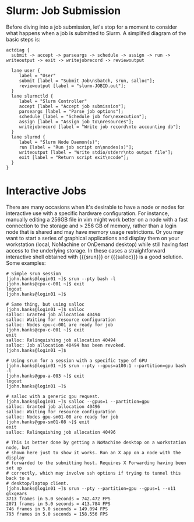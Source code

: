 # Slurm: Job Submission

Before diving into a job submission, let's stop for a moment to consider what
happens when a job is submitted to Slurm. A simplifed diagram of the basic
steps is:

```kroki-actdiag
actdiag {
  submit -> accept -> parseargs -> schedule -> assign -> run -> writeoutput -> exit -> writejobrecord -> reviewoutput

  lane user {
     label = "User"
     submit [label = "Submit Job\nsbatch, srun, salloc"];
     reviewoutput [label = "slurm-JOBID.out"];
  }
  lane slurmctld {
     label = "Slurm Controller"
     accept [label = "Accept job submission"];
     parseargs [label = "Parse job options"];
     schedule [label = "Schedule job for\nexecution"];
     assign [label = "Assign job to\nresources"];
     writejobrecord [label = "Write job record\nto accounting db"];
  }
  lane slurmd {
     label = "Slurm Node Daemon(s)";
     run [label = "Run job script on\nnodes(s)"];
     writeoutput [label = "Write stdio/stderr\nto output file"];
     exit [label = "Return script exit\ncode"];
  }
}
```

# Interactive Jobs

There are many occasions when it's desirable to have a node or nodes for interactive use
with a specific hardware configuration. For instance, manually editing a 256GB
file in vim might work better on a node with a fast connection to the storage
and > 256 GB of memory, rather than a login node that is shared and may have
memory usage restrictions. Or you may want to start a series of
graphical applications and display them on your workstation (local, NoMachine or OnDemand desktop) while still
having fast access to the underlying storage. In these cases a straightforward
interactive shell obtained with {{{srun}}} or {{{salloc}}} is a good solution. Some examples:

```
# Simple srun session
[john.hanks@login01 ~]$ srun --pty bash -l
[john.hanks@cpu-c-001 ~]$ exit
logout
[john.hanks@login01 ~]$ 

# Same thing, but using salloc
[john.hanks@login01 ~]$ salloc
salloc: Granted job allocation 40494
salloc: Waiting for resource configuration
salloc: Nodes cpu-c-001 are ready for job
[john.hanks@cpu-c-001 ~]$ exit
exit
salloc: Relinquishing job allocation 40494
salloc: Job allocation 40494 has been revoked.
[john.hanks@login01 ~]$ 

# Using srun for a session with a specific type of GPU
[john.hanks@login01 ~]$ srun --pty --gpus=a100:1 --partition=gpu bash -l
[john.hanks@gpu-a-003 ~]$ exit
logout
[john.hanks@login01 ~]$ 

# salloc with a generic gpu request.
[john.hanks@login01 ~]$ salloc --gpus=1 --partition=gpu
salloc: Granted job allocation 40496
salloc: Waiting for resource configuration
salloc: Nodes gpu-sm01-08 are ready for job
[john.hanks@gpu-sm01-08 ~]$ exit
exit
salloc: Relinquishing job allocation 40496

# This is better done by getting a NoMachine desktop on a workstation node, but
# shown here just to show it works. Run an X app on a node with the display
# forwarded to the submitting host. Requires X Forwarding having been set up
# correctly, which may involve ssh options if trying to tunnel this back to a
# desktop/laptop client.
[john.hanks@login01 ~]$ srun --pty --partition=gpu --gpus=1 --x11 glxgears
3713 frames in 5.0 seconds = 742.472 FPS
2071 frames in 5.0 seconds = 413.784 FPS
746 frames in 5.0 seconds = 149.094 FPS
793 frames in 5.0 seconds = 158.556 FPS

```

